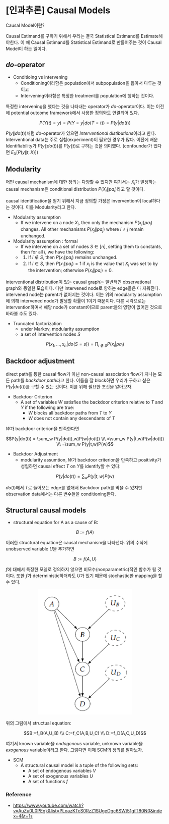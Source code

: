 # [인과추론] Causal Models


Causal Model이란?

<!--more-->

Causal Estimand를 구하기 위해서 우리는 결국 Statistical Estimand를 Estimate해야한다. 이 때 Causal Estimand를 Statistical Estimand로 만들어주는 것이 Causal Model이 하는 일이다.

## *do*-operator
- Conditioing vs intervening
  - Conditioning이라함은 population에서 subpopulation을 뽑아서 다루는 것이고
  - Intervening이라함은 특정한 treatment를 population에 행하는 것이다.

특정한 intervening을 했다는 것을 나타내는 operator가 $do$-operator이다. 이는 이전에 potential outcome framework에서 사용한 정의와도 연결되어 있다.

$$P(Y(t)=y) = P(Y=y|do(T=t)) = P(y|do(t))$$

$P(y\|do(t))$처럼 $do$-operator가 있으면 *Interventional distibutions*이라고 한다. Interventional data는 주로 실험(experiment)이 필요한 경우가 많다. 이전에 배운 Identifiability가 $P(y \| do(t))$를 $P(y\|t)$로 구하는 것을 의미했다. (confounder가 있다면 $E_X [P(y\|t,X)]$)

## Modularity
어떤 causal mechanism에 대한 정의는 다양할 수 있지만 여기서는 $X_i$가 발생하는 causal mechanism은 conditional distribution $P(X_i \|pa_i)$라고 할 것이다.

causal identification을 얻기 위해서 지금 정의할 가정은 invervention이 local하다는 것이다. 이를 Modularity라고 한다.

- Modularity assumption
  - If we intervene on a node $X_i$, then only the mechanism $P(x_i\|pa_i)$ changes. All other mechanisms $P(x_j \| pa_j)$ where $i \neq j$ remain unchanged.
- Modularity assumption : formal
  - If we intervene on a set of nodes $S \in [n]$, setting them to constants, then for all $i$, we have the following:
  - 1. If $i \notin S$, then $P(x_i \| pa_i)$ remains unchanged.
  - 2. If $i \in S$, then $P(x_i \| pa_i)=1$ if $x_i$ is the value that $X_i$ was set to by the intervention; otherwise $P(x_i \| pa_i)=0$.

interventional distribution이 있는 causal graph는 일반적인 observational graph와 동일한 모습이다. 다만 intervened node로 향하는 edge들은 다 지워진다. intervened node는 parent가 없어지는 것이다. 이는 위의 modularity assumption에 의해 intervened node가 발생할 확률이 1이기 때문이다. 다른 시각으로는 intervention하여서 해당 node가 constant이므로 parent들의 영향이 없어진 것으로 바라볼 수도 있다.

- Truncated factorization
  - under Markov, modularity assumption
  - a set of intervention nodes $S$

$$P(x_1 ,..., x_n | do(S=s)) = \prod_{i \notin S} P(x_i | pa_i)$$

## Backdoor adjustment
direct path를 통한 causal flow가 아닌 non-causal association flow가 지나는 모든 path를 *backdoor path*라고 한다. 이들을 잘 block하면 우리가 구하고 싶은 $P(y|do(t))$를 구할 수 있는 것이다. 이를 위해 필요한 조건을 알아보자.

- Backdoor Criterion
  - A set of variables $W$ satisfies the backdoor criterion relative to $T$ and $Y$ if the following are true:
    - $W$ blocks all backdoor paths from $T$ to $Y$
    - $W$ does not contain any descendants of $T$

$W$가 backdoor criterion을 만족한다면

$$P(y|do(t)) = \sum_w P(y|do(t),w)P(w|do(t)) \\\ =\sum_w P(y|t,w)P(w|do(t)) \\\ =\sum_w P(y|t,w)P(w)$$

- Backdoor Adjustment
  - modularity assumtion, $W$가 backdoor criterion을 만족하고 positivity가 성립하면 causal effect $T$ on $Y$를 identify할 수 있다:

$$P(y|do(t)) =\sum_w P(y|t,w)P(w)$$

$do(t)$해서 $T$로 들어오는 edge를 없애서 Backdoor path를 막을 수 있지만 observation data에서는 다른 변수들을 conditioning한다.

## Structural causal models
- structural equation for A as a cause of B:

$$B := f(A)$$

이러한 structural equation은 causal mechanism을 나타낸다. 위의 수식에 unobserved variable $U$을 추가하면

$$B := f(A,U)$$

$f$에 대해서 특정한 모델로 정의하지 않으면 비모수(nonparametric)적인 함수가 될 것이다. 또한 $f$가 deterministic하더라도 $U$가 있기 때문에 stochastic한 mapping을 할 수 있다.

<center>
    <img src="https://github.com/minsoo9506/blog/blob/master/static/blog-imgs/Lec_04_01.PNG?raw=true"  width="300">
</center>

위의 그림에서 structual equation:

$$B:=f_B(A,U_B) \\\ C:=f_C(A,B,U_C) \\\ D:=f_D(A,C,U_D)$$

여기서 known variable을 *endogenous* variable, unknown variable을 *exogenous* variable이라고 한다. 그렇다면 이제 SCM의 정의를 알아보자.

- SCM
  - A structural causal model is a tuple of the following sets:
    - A set of endogenous variables $V$
    - A set of exogenous variables $U$
    - A set of functions $f$


### Reference
- https://www.youtube.com/watch?v=AuZu0L0PEgk&list=PLoazKTcS0RzZ1SUgeOgc6SWt51gfT80N0&index=4&t=1s
